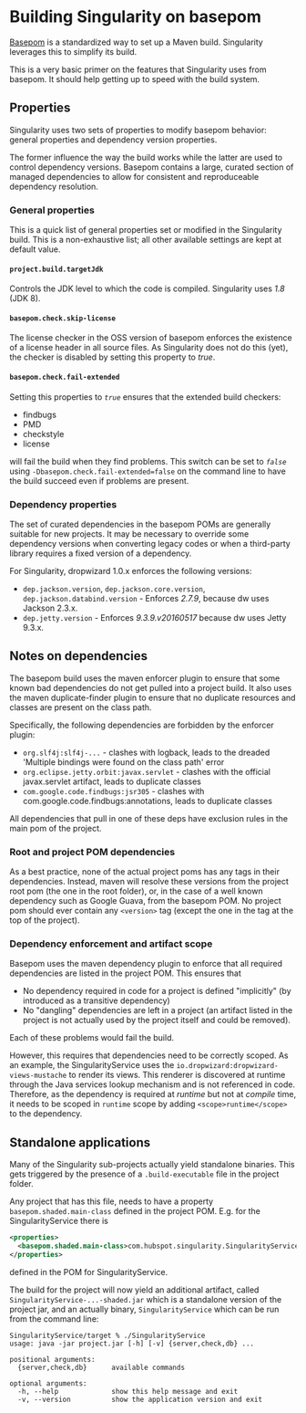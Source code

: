 # Building Singularity on basepom

[Basepom](https://github.com/basepom) is a standardized way to set up
a Maven build. Singularity leverages this to simplify its build.

This is a very basic primer on the features that Singularity uses from
basepom. It should help getting up to speed with the build system.

## Properties

Singularity uses two sets of properties to modify basepom behavior:
general properties and dependency version properties.

The former influence the way the build works while the latter are used
to control dependency versions. Basepom contains a large, curated
section of managed dependencies to allow for consistent and
reproduceable dependency resolution.

### General properties

This is a quick list of general properties set or modified in the
Singularity build. This is a non-exhaustive list; all other available
settings are kept at default value.

#### `project.build.targetJdk`

Controls the JDK level to which the code is compiled. Singularity uses
*1.8* (JDK 8).

#### `basepom.check.skip-license`

The license checker in the OSS version of basepom enforces the
existence of a license header in all source files. As Singularity does
not do this (yet), the checker is disabled by setting this property to
*true*.

#### `basepom.check.fail-extended`

Setting this properties to *`true`* ensures that the extended build
checkers:

* findbugs
* PMD
* checkstyle
* license

will fail the build when they find problems. This switch can be set to
*`false`* using `-Dbasepom.check.fail-extended=false` on the command
line to have the build succeed even if problems are present.

### Dependency properties

The set of curated dependencies in the basepom POMs are generally
suitable for new projects. It may be necessary to override some
dependency versions when converting legacy codes or when a third-party
library requires a fixed version of a dependency.

For Singularity, dropwizard 1.0.x enforces the following versions:

* `dep.jackson.version`, `dep.jackson.core.version`, `dep.jackson.databind.version` - Enforces *2.7.9*, because dw uses Jackson 2.3.x.
* `dep.jetty.version` - Enforces *9.3.9.v20160517* because dw uses Jetty 9.3.x.

## Notes on dependencies

The basepom build uses the maven enforcer plugin to ensure that some
known bad dependencies do not get pulled into a project build. It also
uses the maven duplicate-finder plugin to ensure that no duplicate
resources and classes are present on the class path.

Specifically, the following dependencies are forbidden by the enforcer
plugin:

* `org.slf4j:slf4j-...` - clashes with logback, leads to the dreaded 'Multiple bindings were found on the class path' error
* `org.eclipse.jetty.orbit:javax.servlet` - clashes with the official javax.servlet artifact, leads to duplicate classes
* `com.google.code.findbugs:jsr305` - clashes with com.google.code.findbugs:annotations, leads to duplicate classes

All dependencies that pull in one of these deps have exclusion rules
in the main pom of the project.

### Root and project POM dependencies

As a best practice, none of the actual project poms has any <version>
tags in their dependencies. Instead, maven will resolve these versions
from the project root pom (the one in the root folder), or, in the
case of a well known dependency such as Google Guava, from the basepom
POM. No project pom should ever contain any `<version>` tag (except the
one in the <parent> tag at the top of the project).

### Dependency enforcement and artifact scope

Basepom uses the maven dependency plugin to enforce that all required
dependencies are listed in the project POM. This ensures that

* No dependency required in code for a project is defined "implicitly" (by introduced as a transitive dependency)
* No "dangling" dependencies are left in a project (an artifact listed in the project is not actually used by the project itself and could be removed).

Each of these problems would fail the build.

However, this requires that dependencies need to be correctly
scoped. As an example, the SingularityService uses the
`io.dropwizard:dropwizard-views-mustache` to render its views. This
renderer is discovered at runtime through the Java services lookup
mechanism and is not referenced in code. Therefore, as the dependency
is required at *runtime* but not at *compile* time, it needs to be
scoped in `runtime` scope by adding `<scope>runtime</scope>` to the
dependency.

## Standalone applications

Many of the Singularity sub-projects actually yield standalone
binaries. This gets triggered by the presence of a `.build-executable`
file in the project folder.

Any project that has this file, needs to have a property
`basepom.shaded.main-class` defined in the project POM. E.g. for the
SingularityService there is

```xml
<properties>
  <basepom.shaded.main-class>com.hubspot.singularity.SingularityService</basepom.shaded.main-class>
</properties>
```

defined in the POM for SingularityService.

The build for the project will now yield an additional artifact,
called `SingularityService-...-shaded.jar` which is a standalone
version of the project jar, and an actually binary,
`SingularityService` which can be run from the command line:

```
SingularityService/target % ./SingularityService
usage: java -jar project.jar [-h] [-v] {server,check,db} ...

positional arguments:
  {server,check,db}      available commands

optional arguments:
  -h, --help             show this help message and exit
  -v, --version          show the application version and exit
```
